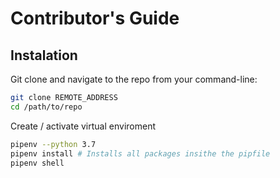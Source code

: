 # Contributor's Guide

## Instalation

Git clone and navigate to the repo from your command-line:

```sh
git clone REMOTE_ADDRESS
cd /path/to/repo
```

Create / activate virtual enviroment

```sh
pipenv --python 3.7
pipenv install # Installs all packages insithe the pipfile
pipenv shell
```
